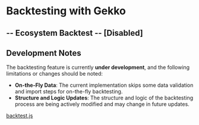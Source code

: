 # Backtesting with Gekko

## -- Ecosystem Backtest -- [Disabled]
## Development Notes
The backtesting feature is currently **under development**, and the following limitations or changes should be noted:
- **On-the-Fly Data**: The current implementation skips some data validation and import steps for on-the-fly backtesting.
- **Structure and Logic Updates**: The structure and logic of the backtesting process are being actively modified and may change in future updates.

[backtest.js](https://github.com/universalbit-dev/gekko-m4-globular-cluster/blob/master/core/markets/backtest.js)
